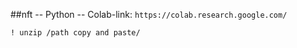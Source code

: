 ##nft
-- Python
-- Colab-link:
`https://colab.research.google.com/`

```! unzip /path copy and paste/```

